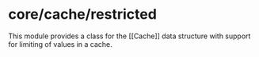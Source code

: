 # core/cache/restricted

This module provides a class for the [[Cache]] data structure with support for limiting of values in a cache.
